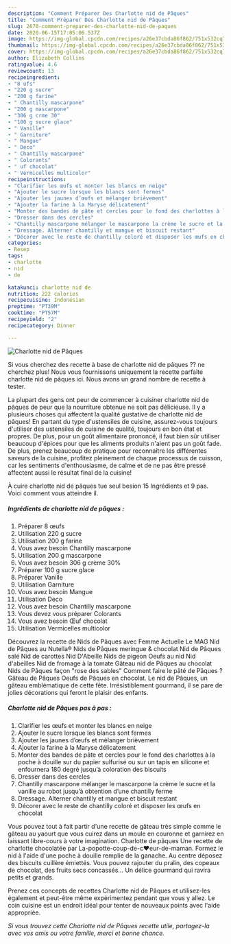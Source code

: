 ```yaml
---
description: "Comment Préparer Des Charlotte nid de Pâques"
title: "Comment Préparer Des Charlotte nid de Pâques"
slug: 2670-comment-preparer-des-charlotte-nid-de-paques
date: 2020-06-15T17:05:06.537Z
image: https://img-global.cpcdn.com/recipes/a26e37cbda86f862/751x532cq70/charlotte-nid-de-paques-photo-principale-de-la-recette.jpg
thumbnail: https://img-global.cpcdn.com/recipes/a26e37cbda86f862/751x532cq70/charlotte-nid-de-paques-photo-principale-de-la-recette.jpg
cover: https://img-global.cpcdn.com/recipes/a26e37cbda86f862/751x532cq70/charlotte-nid-de-paques-photo-principale-de-la-recette.jpg
author: Elizabeth Collins
ratingvalue: 4.6
reviewcount: 13
recipeingredient:
- "8 ufs"
- "220 g sucre"
- "200 g farine"
- " Chantilly mascarpone"
- "200 g mascarpone"
- "306 g crme 30"
- "100 g sucre glace"
- " Vanille"
- " Garniture"
- " Mangue"
- " Deco"
- " Chantilly mascarpone"
- " Colorants"
- " uf chocolat"
- " Vermicelles multicolor"
recipeinstructions:
- "Clarifier les œufs et monter les blancs en neige"
- "Ajouter le sucre lorsque les blancs sont fermes"
- "Ajouter les jaunes d’œufs et mélanger brièvement"
- "Ajouter la farine à la Maryse délicatement"
- "Monter des bandes de pâte et cercles pour le fond des charlottes à la poche à douille sur du papier sulfurisé ou sur un tapis en silicone et enfournera 180 degré jusqu’à coloration des biscuits"
- "Dresser dans des cercles"
- "Chantilly mascarpone mélanger le mascarpone la crème le sucre et la vanille au robot jusqu’à obtention d’une chantilly ferme"
- "Dressage. Alterner chantilly et mangue et biscuit restant"
- "Décorer avec le reste de chantilly coloré et disposer les œufs en chocolat"
categories:
- Resep
tags:
- charlotte
- nid
- de

katakunci: charlotte nid de 
nutrition: 222 calories
recipecuisine: Indonesian
preptime: "PT39M"
cooktime: "PT57M"
recipeyield: "2"
recipecategory: Dinner

---
```



![Charlotte nid de Pâques](https://img-global.cpcdn.com/recipes/a26e37cbda86f862/751x532cq70/charlotte-nid-de-paques-photo-principale-de-la-recette.jpg)

Si vous cherchez des recette à base de charlotte nid de pâques ?? ne cherchez plus! Nous vous fournissons uniquement la recette parfaite charlotte nid de pâques ici. Nous avons un grand nombre de recette à tester.

La plupart des gens ont peur de commencer à cuisiner charlotte nid de pâques de peur que la nourriture obtenue ne soit pas délicieuse. Il y a plusieurs choses qui affectent la qualité gustative de charlotte nid de pâques! En partant du type d'ustensiles de cuisine, assurez-vous toujours d'utiliser des ustensiles de cuisine de qualité, toujours en bon état et propres. De plus, pour un goût alimentaire prononcé, il faut bien sûr utiliser beaucoup d'épices pour que les aliments produits n'aient pas un goût fade. De plus, prenez beaucoup de pratique pour reconnaître les différentes saveurs de la cuisine, profitez pleinement de chaque processus de cuisson, car les sentiments d'enthousiasme, de calme et de ne pas être pressé affectent aussi le résultat final de la cuisine!

<!--inarticleads1-->

À cuire charlotte nid de pâques tue seul besion 15 Ingrédients et 9 pas. Voici comment vous atteindre il.

##### Ingrédients de charlotte nid de pâques :

1. Préparer 8 œufs
1. Utilisation 220 g sucre
1. Utilisation 200 g farine
1. Vous avez besoin  Chantilly mascarpone
1. Utilisation 200 g mascarpone
1. Vous avez besoin 306 g crème 30%
1. Préparer 100 g sucre glace
1. Préparer  Vanille
1. Utilisation  Garniture
1. Vous avez besoin  Mangue
1. Utilisation  Deco
1. Vous avez besoin  Chantilly mascarpone
1. Vous devez vous préparer  Colorants
1. Vous avez besoin  Œuf chocolat
1. Utilisation  Vermicelles multicolor


Découvrez la recette de Nids de Pâques avec Femme Actuelle Le MAG Nid de Pâques au Nutella® Nids de Pâques meringue &amp; chocolat Nid de Pâques salé Nid de carottes Nid D&#39;Abeille Nids de pigeon Oeufs au nid Nid d&#39;abeilles Nid de fromage à la tomate Gâteau nid de Pâques au chocolat Nids de Pâques façon &#34;rose des sables&#34; Comment faire le pâté de Pâques ? Gâteau de Pâques Oeufs de Pâques en chocolat. Le nid de Pâques, un gâteau emblématique de cette fête. Irrésistiblement gourmand, il se pare de jolies décorations qui feront le plaisir des enfants. 

<!--inarticleads2-->

##### Charlotte nid de Pâques pas à pas :

1. Clarifier les œufs et monter les blancs en neige
1. Ajouter le sucre lorsque les blancs sont fermes
1. Ajouter les jaunes d’œufs et mélanger brièvement
1. Ajouter la farine à la Maryse délicatement
1. Monter des bandes de pâte et cercles pour le fond des charlottes à la poche à douille sur du papier sulfurisé ou sur un tapis en silicone et enfournera 180 degré jusqu’à coloration des biscuits
1. Dresser dans des cercles
1. Chantilly mascarpone mélanger le mascarpone la crème le sucre et la vanille au robot jusqu’à obtention d’une chantilly ferme
1. Dressage. Alterner chantilly et mangue et biscuit restant
1. Décorer avec le reste de chantilly coloré et disposer les œufs en chocolat


Vous pouvez tout à fait partir d&#39;une recette de gâteau très simple comme le gâteau au yaourt que vous cuirez dans un moule en couronne et garnirez en laissant libre-cours à votre imagination. Charlotte de pâques Une recette de charlotte chocolatée par La-popotte-coup-de-c♥eur-de-maman. Formez le nid à l&#39;aide d&#39;une poche à douille remplie de la ganache. Au centre déposez des biscuits cuillère émiettés. Vous pouvez rajouter du pralin, des copeaux de chocolat, des fruits secs concassés… Un délice gourmand qui ravira petits et grands. 

<!--inarticleads1-->

<p>
Prenez ces concepts de recettes Charlotte nid de Pâques et utilisez-les également et peut-être même expérimentez pendant que vous y allez. Le coin cuisine est un endroit idéal pour tenter de nouveaux points avec l'aide appropriée.
</p>

<p>
<i>Si vous trouvez cette Charlotte nid de Pâques recette utile, partagez-la avec vos amis ou votre famille, merci et bonne chance.</i>
</p>
